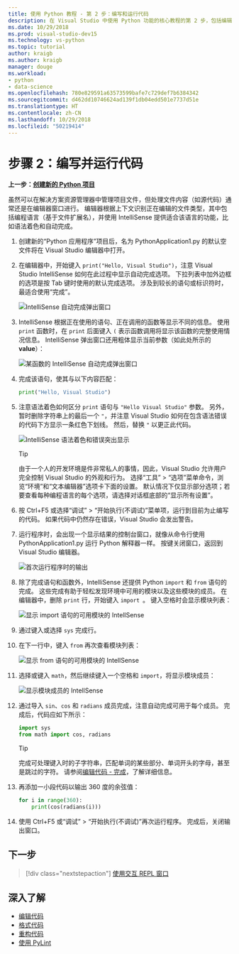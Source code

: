 ```yaml
---
title: 使用 Python 教程 - 第 2 步：编写和运行代码
description: 在 Visual Studio 中使用 Python 功能的核心教程的第 2 步，包括编辑代码和运行项目。
ms.date: 10/29/2018
ms.prod: visual-studio-dev15
ms.technology: vs-python
ms.topic: tutorial
author: kraigb
ms.author: kraigb
manager: douge
ms.workload:
- python
- data-science
ms.openlocfilehash: 780e829591a63573599bafe7c729def7b6384342
ms.sourcegitcommit: d462dd10746624ad139f1db04edd501e7737d51e
ms.translationtype: HT
ms.contentlocale: zh-CN
ms.lasthandoff: 10/29/2018
ms.locfileid: "50219414"
---
```

# <a name="step-2-write-and-run-code"></a>步骤 2：编写并运行代码

**上一步：[创建新的 Python 项目](tutorial-working-with-python-in-visual-studio-step-01-create-project.md)**

虽然可以在解决方案资源管理器中管理项目文件，但处理文件内容（如源代码）通常还是在编辑器窗口进行。 编辑器根据上下文识别正在编辑的文件类型，其中包括编程语言（基于文件扩展名），并使用 IntelliSense 提供适合该语言的功能，比如语法着色和自动完成。

1. 创建新的“Python 应用程序”项目后，名为 PythonApplication1.py 的默认空文件将在 Visual Studio 编辑器中打开。

1. 在编辑器中，开始键入 `print("Hello, Visual Studio")`，注意 Visual Studio IntelliSense 如何在此过程中显示自动完成选项。 下拉列表中加外边框的选项是按 Tab 键时使用的默认完成选项。 涉及到较长的语句或标识符时，最适合使用“完成”。

    ![IntelliSense 自动完成弹出窗口](media/vs-getting-started-python-04-IntelliSense1b.png)

1. IntelliSense 根据正在使用的语句、正在调用的函数等显示不同的信息。 使用 `print` 函数时，在 `print` 后面键入 `(` 表示函数调用将显示该函数的完整使用情况信息。 IntelliSense 弹出窗口还用粗体显示当前参数（如此处所示的 **value**）：

    ![某函数的 IntelliSense 自动完成弹出窗口](media/vs-getting-started-python-05-IntelliSense2b.png)

1. 完成该语句，使其与以下内容匹配：

    ```python
    print("Hello, Visual Studio")
    ```

1. 注意语法着色如何区分 `print` 语句与 `"Hello Visual Studio"` 参数。 另外，暂时删除字符串上的最后一个 `"`，并注意 Visual Studio 如何在包含语法错误的代码下方显示一条红色下划线。 然后，替换 `"` 以更正此代码。

    ![IntelliSense 语法着色和错误突出显示](media/vs-getting-started-python-06-IntelliSense3b.png)

    > [!Tip]
    > 由于一个人的开发环境是件非常私人的事情，因此，Visual Studio 允许用户完全控制 Visual Studio 的外观和行为。 选择“工具” > “选项”菜单命令，浏览“环境”和“文本编辑器”选项卡下面的设置。 默认情况下仅显示部分选项；若要查看每种编程语言的每个选项，请选择对话框底部的“显示所有设置”。 

1. 按 Ctrl+F5 或选择“调试” > “开始执行(不调试)”菜单项，运行到目前为止编写的代码。 如果代码中仍然存在错误，Visual Studio 会发出警告。

1. 运行程序时，会出现一个显示结果的控制台窗口，就像从命令行使用 PythonApplication1.py 运行 Python 解释器一样。 按键关闭窗口，返回到 Visual Studio 编辑器。

    ![首次运行程序时的输出](media/vs-getting-started-python-07-output.png)

1. 除了完成语句和函数外，IntelliSense 还提供 Python `import` 和 `from` 语句的完成。 这些完成有助于轻松发现环境中可用的模块以及这些模块的成员。 在编辑器中，删除 `print` 行，开始键入 `import `。 键入空格时会显示模块列表：

    ![显示 import 语句的可用模块的 IntellSense](media/vs-getting-started-python-08-import1.png)

1. 通过键入或选择 `sys` 完成行。

1. 在下一行中，键入 `from` 再次查看模块列表：

    ![显示 from 语句的可用模块的 IntellSense](media/vs-getting-started-python-09-import2.png)

1. 选择或键入 `math`，然后继续键入一个空格和 `import`，将显示模块成员：

    ![显示模块成员的 IntellSense](media/vs-getting-started-python-10-import3.png)

1. 通过导入 `sin`、`cos` 和 `radians` 成员完成，注意自动完成可用于每个成员。 完成后，代码应如下所示：

    ```python
    import sys
    from math import cos, radians
    ```

    > [!Tip]
    > 完成可处理键入时的子字符串，匹配单词的某些部分、单词开头的字母，甚至是跳过的字符。 请参阅[编辑代码 - 完成](editing-python-code-in-visual-studio.md#completions)，了解详细信息。

1. 再添加一小段代码以输出 360 度的余弦值：

    ```python
    for i in range(360):
        print(cos(radians(i)))
    ```

1. 使用 Ctrl+F5 或“调试” > “开始执行(不调试)”再次运行程序。 完成后，关闭输出窗口。

## <a name="next-step"></a>下一步

> [!div class="nextstepaction"]
> [使用交互 REPL 窗口](tutorial-working-with-python-in-visual-studio-step-03-interactive-repl.md)

## <a name="go-deeper"></a>深入了解

- [编辑代码](editing-python-code-in-visual-studio.md)
- [格式代码](formatting-python-code.md)
- [重构代码](refactoring-python-code.md)
- [使用 PyLint](linting-python-code.md)
